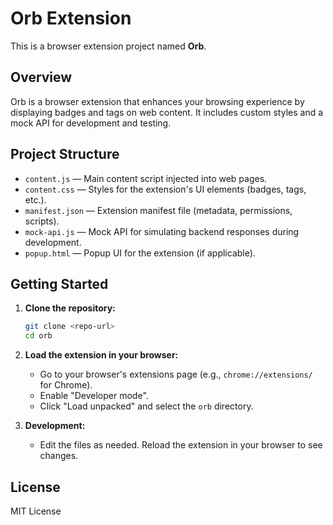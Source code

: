 # Orb Extension

This is a browser extension project named **Orb**.

## Overview

Orb is a browser extension that enhances your browsing experience by displaying badges and tags on web content. It includes custom styles and a mock API for development and testing.

## Project Structure

- `content.js` — Main content script injected into web pages.
- `content.css` — Styles for the extension's UI elements (badges, tags, etc.).
- `manifest.json` — Extension manifest file (metadata, permissions, scripts).
- `mock-api.js` — Mock API for simulating backend responses during development.
- `popup.html` — Popup UI for the extension (if applicable).

## Getting Started

1. **Clone the repository:**
   ```sh
   git clone <repo-url>
   cd orb
   ```
2. **Load the extension in your browser:**
   - Go to your browser's extensions page (e.g., `chrome://extensions/` for Chrome).
   - Enable "Developer mode".
   - Click "Load unpacked" and select the `orb` directory.

3. **Development:**
   - Edit the files as needed. Reload the extension in your browser to see changes.

## License

MIT License 